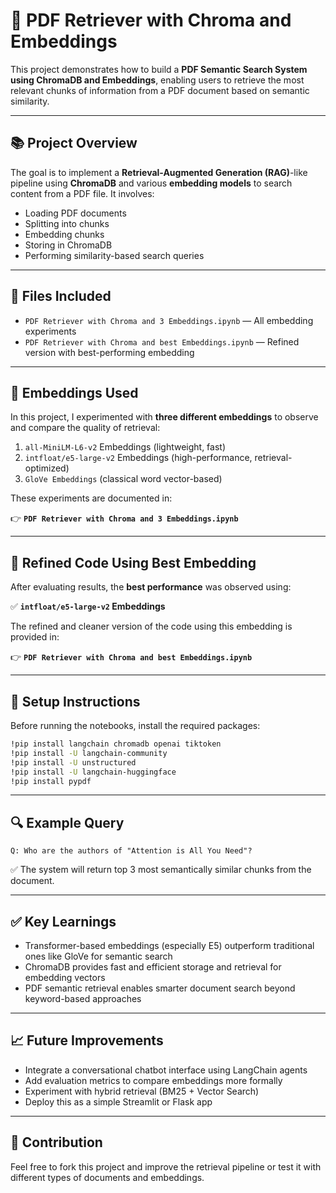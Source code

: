 
# 📄 PDF Retriever with Chroma and Embeddings

This project demonstrates how to build a **PDF Semantic Search System using ChromaDB and Embeddings**, enabling users to retrieve the most relevant chunks of information from a PDF document based on semantic similarity.

---

## 📚 Project Overview

The goal is to implement a **Retrieval-Augmented Generation (RAG)**-like pipeline using **ChromaDB** and various **embedding models** to search content from a PDF file. It involves:

- Loading PDF documents
- Splitting into chunks
- Embedding chunks
- Storing in ChromaDB
- Performing similarity-based search queries

---
## 📁 Files Included

- `PDF Retriever with Chroma and 3 Embeddings.ipynb` — All embedding experiments
- `PDF Retriever with Chroma and best Embeddings.ipynb` — Refined version with best-performing embedding

---
## 🧠 Embeddings Used

In this project, I experimented with **three different embeddings** to observe and compare the quality of retrieval:

1. `all-MiniLM-L6-v2` Embeddings (lightweight, fast)
2. `intfloat/e5-large-v2` Embeddings (high-performance, retrieval-optimized)
3. `GloVe Embeddings` (classical word vector-based)

These experiments are documented in:

👉 **`PDF Retriever with Chroma and 3 Embeddings.ipynb`**

---

## 💎 Refined Code Using Best Embedding

After evaluating results, the **best performance** was observed using:

✅ **`intfloat/e5-large-v2` Embeddings**

The refined and cleaner version of the code using this embedding is provided in:

👉 **`PDF Retriever with Chroma and best Embeddings.ipynb`**

---

## 🔧 Setup Instructions

Before running the notebooks, install the required packages:

```bash
!pip install langchain chromadb openai tiktoken
!pip install -U langchain-community
!pip install -U unstructured
!pip install -U langchain-huggingface
!pip install pypdf
```

---

## 🔍 Example Query

```text
Q: Who are the authors of "Attention is All You Need"?
```

✅ The system will return top 3 most semantically similar chunks from the document.

---


## ✅ Key Learnings

- Transformer-based embeddings (especially E5) outperform traditional ones like GloVe for semantic search
- ChromaDB provides fast and efficient storage and retrieval for embedding vectors
- PDF semantic retrieval enables smarter document search beyond keyword-based approaches

---

## 📈 Future Improvements

- Integrate a conversational chatbot interface using LangChain agents
- Add evaluation metrics to compare embeddings more formally
- Experiment with hybrid retrieval (BM25 + Vector Search)
- Deploy this as a simple Streamlit or Flask app

---

## 🙌 Contribution

Feel free to fork this project and improve the retrieval pipeline or test it with different types of documents and embeddings.
